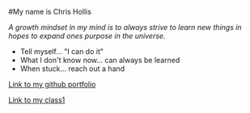 #My name is Chris Hollis

*A growth mindset in my mind is to always strive to learn new things in hopes to expand ones purpose in the universe.*

* Tell myself... "I can do it"
* What I don't know now... can always be learned
* When stuck... reach out a hand

[Link to my github portfolio](https://github.com/Hollistr)

[Link to my class1](https://hollistr.github.io/reading-notes/class1)
